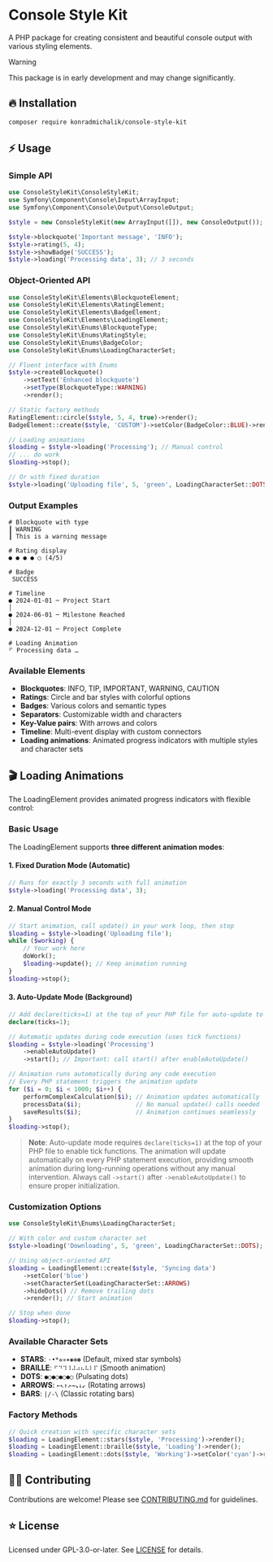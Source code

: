 # Console Style Kit

A PHP package for creating consistent and beautiful console output with various styling elements.

> [!WARNING]
> This package is in early development and may change significantly.

## 🔥 Installation

```bash
composer require konradmichalik/console-style-kit
```

## ⚡ Usage

### Simple API

```php
use ConsoleStyleKit\ConsoleStyleKit;
use Symfony\Component\Console\Input\ArrayInput;
use Symfony\Component\Console\Output\ConsoleOutput;

$style = new ConsoleStyleKit(new ArrayInput([]), new ConsoleOutput());

$style->blockquote('Important message', 'INFO');
$style->rating(5, 4);
$style->showBadge('SUCCESS');
$style->loading('Processing data', 3); // 3 seconds
```

### Object-Oriented API

```php
use ConsoleStyleKit\Elements\BlockquoteElement;
use ConsoleStyleKit\Elements\RatingElement;
use ConsoleStyleKit\Elements\BadgeElement;
use ConsoleStyleKit\Elements\LoadingElement;
use ConsoleStyleKit\Enums\BlockquoteType;
use ConsoleStyleKit\Enums\RatingStyle;
use ConsoleStyleKit\Enums\BadgeColor;
use ConsoleStyleKit\Enums\LoadingCharacterSet;

// Fluent interface with Enums
$style->createBlockquote()
    ->setText('Enhanced blockquote')
    ->setType(BlockquoteType::WARNING)
    ->render();

// Static factory methods
RatingElement::circle($style, 5, 4, true)->render();
BadgeElement::create($style, 'CUSTOM')->setColor(BadgeColor::BLUE)->render();

// Loading animations
$loading = $style->loading('Processing'); // Manual control
// ... do work
$loading->stop();

// Or with fixed duration
$style->loading('Uploading file', 5, 'green', LoadingCharacterSet::DOTS);
```

### Output Examples

```shell
# Blockquote with type
┃ WARNING
┃ This is a warning message

# Rating display
● ● ● ● ○ (4/5)

# Badge
 SUCCESS

# Timeline
● 2024-01-01 ─ Project Start
│
● 2024-06-01 ─ Milestone Reached
│
● 2024-12-01 ─ Project Complete

# Loading Animation
⠋ Processing data …
```

### Available Elements

- **Blockquotes**: INFO, TIP, IMPORTANT, WARNING, CAUTION
- **Ratings**: Circle and bar styles with colorful options
- **Badges**: Various colors and semantic types
- **Separators**: Customizable width and characters
- **Key-Value pairs**: With arrows and colors
- **Timeline**: Multi-event display with custom connectors
- **Loading animations**: Animated progress indicators with multiple styles and character sets

## 🎬 Loading Animations

The LoadingElement provides animated progress indicators with flexible control:

### Basic Usage

The LoadingElement supports **three different animation modes**:

#### 1. Fixed Duration Mode (Automatic)
```php
// Runs for exactly 3 seconds with full animation
$style->loading('Processing data', 3);
```

#### 2. Manual Control Mode
```php
// Start animation, call update() in your work loop, then stop
$loading = $style->loading('Uploading file');
while ($working) {
    // Your work here
    doWork();
    $loading->update(); // Keep animation running
}
$loading->stop();
```

#### 3. Auto-Update Mode (Background)
```php
// Add declare(ticks=1) at the top of your PHP file for auto-update to work
declare(ticks=1);

// Automatic updates during code execution (uses tick functions)
$loading = $style->loading('Processing')
    ->enableAutoUpdate()
    ->start(); // Important: call start() after enableAutoUpdate()

// Animation runs automatically during any code execution
// Every PHP statement triggers the animation update
for ($i = 0; $i < 1000; $i++) {
    performComplexCalculation($i); // Animation updates automatically
    processData($i);               // No manual update() calls needed
    saveResults($i);               // Animation continues seamlessly
}
$loading->stop();
```

> **Note**: Auto-update mode requires `declare(ticks=1)` at the top of your PHP file to enable tick functions. The animation will update automatically on every PHP statement execution, providing smooth animation during long-running operations without any manual intervention. Always call `->start()` after `->enableAutoUpdate()` to ensure proper initialization.

### Customization Options

```php
use ConsoleStyleKit\Enums\LoadingCharacterSet;

// With color and custom character set
$style->loading('Downloading', 5, 'green', LoadingCharacterSet::DOTS);

// Using object-oriented API
$loading = LoadingElement::create($style, 'Syncing data')
    ->setColor('blue')
    ->setCharacterSet(LoadingCharacterSet::ARROWS)
    ->hideDots() // Remove trailing dots
    ->render(); // Start animation

// Stop when done
$loading->stop();
```

### Available Character Sets

- **STARS**: `·•*✲✳✶✱✻✽` (Default, mixed star symbols)
- **BRAILLE**: `⠋⠙⠹⠸⠼⠴⠦⠧⠇⠏` (Smooth animation)
- **DOTS**: `●○●○●○●○` (Pulsating dots)
- **ARROWS**: `←↖↑↗→↘↓↙` (Rotating arrows)
- **BARS**: `|/-\` (Classic rotating bars)

### Factory Methods

```php
// Quick creation with specific character sets
$loading = LoadingElement::stars($style, 'Processing')->render();
$loading = LoadingElement::braille($style, 'Loading')->render();
$loading = LoadingElement::dots($style, 'Working')->setColor('cyan')->render();
```

## 🧑‍💻 Contributing

Contributions are welcome! Please see [CONTRIBUTING.md](CONTRIBUTING.md) for guidelines.


## ⭐ License

Licensed under GPL-3.0-or-later. See [LICENSE](LICENSE.md) for details.
